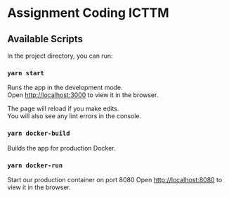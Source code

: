 # Assignment Coding ICTTM

## Available Scripts

In the project directory, you can run:

### `yarn start`

Runs the app in the development mode.\
Open [http://localhost:3000](http://localhost:3000) to view it in the browser.

The page will reload if you make edits.\
You will also see any lint errors in the console.

### `yarn docker-build`

Builds the app for production Docker.

### `yarn docker-run`

Start our production container on port 8080
Open [http://localhost:8080](http://localhost:8080) to view it in the browser.

